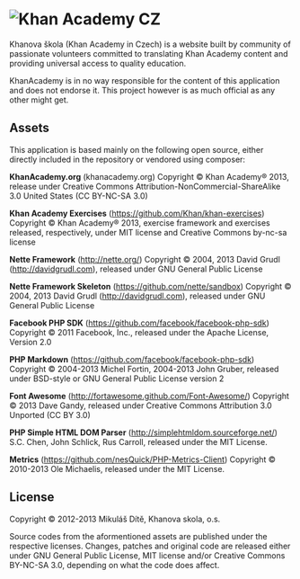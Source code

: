 ![Khan Academy CZ](/www/images/header.svg)
===============

Khanova škola (Khan Academy in Czech) is a website built by community of passionate volunteers committed to translating Khan Academy content and providing universal access to quality education.

KhanAcademy is in no way responsible for the content of this application and does not endorse it. This project however is as much official as any other might get.

Assets
------

This application is based mainly on the following open source, either directly included in the repository or vendored using composer:

**KhanAcademy.org** (khanacademy.org) Copyright © Khan Academy® 2013, release under Creative Commons Attribution-NonCommercial-ShareAlike 3.0 United States (CC BY-NC-SA 3.0)

**Khan Academy Exercises** (https://github.com/Khan/khan-exercises) Copyright © Khan Academy® 2013, exercise framework and exercises released, respectively, under MIT license and Creative Commons by-nc-sa license

**Nette Framework** (http://nette.org/) Copyright © 2004, 2013 David Grudl (http://davidgrudl.com), released under GNU General Public License

**Nette Framework Skeleton** (https://github.com/nette/sandbox) Copyright © 2004, 2013 David Grudl (http://davidgrudl.com), released under GNU General Public License

**Facebook PHP SDK** (https://github.com/facebook/facebook-php-sdk) Copyright © 2011 Facebook, Inc., released under the Apache License, Version 2.0

**PHP Markdown** (https://github.com/facebook/facebook-php-sdk) Copyright © 2004-2013 Michel Fortin, 2004-2013 John Gruber, released under BSD-style or GNU General Public License version 2

**Font Awesome** (http://fortawesome.github.com/Font-Awesome/) Copyright © 2013 Dave Gandy, released under Creative Commons Attribution 3.0 Unported (CC BY 3.0)

**PHP Simple HTML DOM Parser** (http://simplehtmldom.sourceforge.net/) S.C. Chen, John Schlick, Rus Carroll, released under the MIT License.

**Metrics** (https://github.com/nesQuick/PHP-Metrics-Client) Copyright © 2010-2013 Ole Michaelis, released under the MIT License.

License
-------

Copyright © 2012-2013 Mikuláš Dítě, Khanova skola, o.s.

Source codes from the aformentioned assets are published under the respective licenses. Changes, patches and original code are released either under GNU General Public License, MIT license and/or Creative Commons BY-NC-SA 3.0, depending on what the code does affect.
